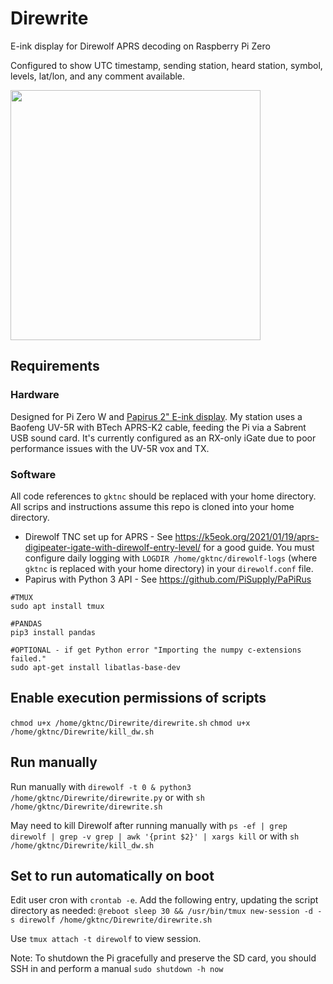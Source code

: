 # Direwrite
E-ink display for Direwolf APRS decoding on Raspberry Pi Zero

Configured to show UTC timestamp, sending station, heard station, symbol, levels, lat/lon, and any comment available. 

<img src = "https://i.imgur.com/YrcG5Vo.png" width = 400 alig = "center">

## Requirements
### Hardware
Designed for Pi Zero W and [Papirus 2" E-ink display](https://www.adafruit.com/product/3335). My station uses a Baofeng UV-5R with BTech APRS-K2 cable, feeding the Pi via a Sabrent USB sound card. It's currently configured as an RX-only iGate due to poor performance issues with the UV-5R vox and TX.

### Software
All code references to `gktnc` should be replaced with your home directory. All scrips and instructions assume this repo is cloned into your home directory. 

* Direwolf TNC set up for APRS - See https://k5eok.org/2021/01/19/aprs-digipeater-igate-with-direwolf-entry-level/ for a good guide. You must configure daily logging with `LOGDIR /home/gktnc/direwolf-logs` (where `gktnc` is replaced with your home directory) in your `direwolf.conf` file.
* Papirus with Python 3 API - See https://github.com/PiSupply/PaPiRus

```
#TMUX
sudo apt install tmux

#PANDAS
pip3 install pandas

#OPTIONAL - if get Python error "Importing the numpy c-extensions failed."
sudo apt-get install libatlas-base-dev
```
## Enable execution permissions of scripts
`chmod u+x /home/gktnc/Direwrite/direwrite.sh`
`chmod u+x /home/gktnc/Direwrite/kill_dw.sh`

## Run manually
Run manually with `direwolf -t 0 & python3 /home/gktnc/Direwrite/direwrite.py` or with `sh /home/gktnc/Direwrite/direwrite.sh`

May need to kill Direwolf after running manually with `ps -ef | grep direwolf | grep -v grep | awk '{print $2}' | xargs kill` or with `sh /home/gktnc/Direwrite/kill_dw.sh`

## Set to run automatically on boot
Edit user cron with `crontab -e`.
Add the following entry, updating the script directory as needed:
`@reboot sleep 30 && /usr/bin/tmux new-session -d -s direwolf /home/gktnc/Direwrite/direwrite.sh`

Use `tmux attach -t direwolf` to view session.

Note: To shutdown the Pi gracefully and preserve the SD card, you should SSH in and perform a manual `sudo shutdown -h now`